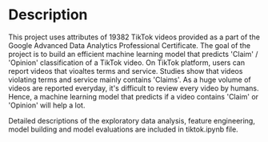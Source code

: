 # Description
This project uses attributes of 19382 TikTok videos provided as a part of the Google Advanced Data Analytics Professional Certificate. The goal of the project is to build an efficient machine learning model that predicts 'Claim' / 'Opinion' classification of a TikTok video. On TikTok platform, users can report videos that vioaltes terms and service. Studies show that videos violating terms and service mainly contains 'Claims'. As a huge volume of videos are reported everyday, it's difficult to review every video by humans. Hence, a machine learning model that predicts if a video contains 'Claim' or 'Opinion' will help a lot.

Detailed descriptions of the exploratory data analysis, feature engineering, model building and model evaluations are included in tiktok.ipynb file.
